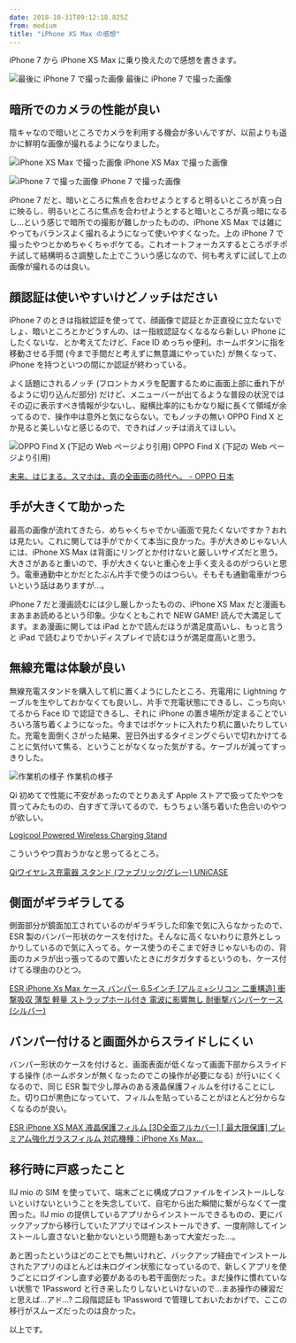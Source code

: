 ```yaml
---
date: 2018-10-31T09:12:18.825Z
from: medium
title: "iPhone XS Max の感想"
---
```


iPhone 7 から iPhone XS Max に乗り換えたので感想を書きます。

![最後に iPhone 7 で撮った画像](https://cdn-images-1.medium.com/max/800/0*6_vuG613bYC6lkci)
最後に iPhone 7 で撮った画像

## 暗所でのカメラの性能が良い

陰キャなので暗いところでカメラを利用する機会が多いんですが、以前よりも遥かに鮮明な画像が撮れるようになりました。

![iPhone XS Max で撮った画像](https://cdn-images-1.medium.com/max/800/1*g8v7-yghenK8sciM2vXQBQ.png)
iPhone XS Max で撮った画像

![iPhone 7 で撮った画像](https://cdn-images-1.medium.com/max/800/1*97XH8v5TqdNYugVizF67eQ.png)
iPhone 7 で撮った画像

iPhone 7 だと、暗いところに焦点を合わせようとすると明るいところが真っ白に映るし、明るいところに焦点を合わせようとすると暗いところが真っ暗になるし…という感じで暗所での撮影が難しかったものの、iPhone XS Max では雑にやってもバランスよく撮れるようになって使いやすくなった。上の iPhone 7 で撮ったやつとかめちゃくちゃボケてる。これオートフォーカスするところポチポチ試して結構明るさ調整した上でこういう感じなので、何も考えずに試して上の画像が撮れるのは良い。

## 顔認証は使いやすいけどノッチはださい

iPhone 7 のときは指紋認証を使ってて、顔画像で認証とか正直役に立たないでしょ、暗いところとかどうすんの、はー指紋認証なくなるなら新しい iPhone にしたくないな、とか考えてたけど、Face ID めっちゃ便利。ホームボタンに指を移動させる手間 (今まで手間だと考えずに無意識にやっていた) が無くなって、iPhone を持つといつの間にか認証が終わっている。

よく話題にされるノッチ (フロントカメラを配置するために画面上部に垂れ下がるように切り込んだ部分) だけど、メニューバーが出てるような普段の状況ではその辺に表示すべき情報が少ないし、縦横比率的にもかなり縦に長くて領域が余ってるので、操作中は意外と気にならない。でもノッチの無い OPPO Find X とか見ると美しいなと感じるので、できればノッチは消えてほしい。

![OPPO Find X (下記の Web ページより引用)](https://cdn-images-1.medium.com/max/800/1*CmUe0tZ5oFbtz-H02DRNSA.png)
OPPO Find X (下記の Web ページより引用)

[未来、はじまる。スマホは、真の全画面の時代へ。 - OPPO 日本](https://www.oppo.com/jp/smartphone-find_x/)

## 手が大きくて助かった

最高の画像が流れてきたら、めちゃくちゃでかい画面で見たくないですか？おれは見たい。これに関しては手がでかくて本当に良かった。手が大きめじゃない人には、iPhone XS Max は背面にリングとか付けないと厳しいサイズだと思う。大きさがあると重いので、手が大きくないと重心を上手く支えるのがつらいと思う。電車通勤中とかだとたぶん片手で使うのはつらい。そもそも通勤電車がつらいという話はありますが…。

iPhone 7 だと漫画読むには少し厳しかったものの、iPhone XS Max だと漫画もまあまあ読めるという印象。少なくともこれで NEW GAME! 読んで大満足してます。まあ漫画に関しては iPad とかで読んだほうが満足度高いし、もっと言うと iPad で読むよりでかいディスプレイで読むほうが満足度高いと思う。

## 無線充電は体験が良い

無線充電スタンドを購入して机に置くようにしたところ、充電用に Lightning ケーブルを生やしておかなくても良いし、片手で充電状態にできるし、こっち向いてるから Face ID で認証できるし、それに iPhone の置き場所が定まることでいろいろ落ち着くようになった。今まではポケットに入れたり机に置いたりしていた。充電を面倒くさがった結果、翌日外出するタイミングぐらいで切れかけてることに気付いて焦る、ということがなくなった気がする。ケーブルが減ってすっきりした。

![作業机の様子](https://cdn-images-1.medium.com/max/800/1*6UBoig7-rBmbQFeEAti1rw.png)
作業机の様子

Qi 初めてで性能に不安があったのでとりあえず Apple ストアで扱ってたやつを買ってみたものの、白すぎて浮いてるので、もうちょい落ち着いた色合いのやつが欲しい。

[Logicool Powered Wireless Charging Stand](https://www.apple.com/jp/shop/product/HM6U2J/A/logicool-powered-wireless-charging-stand)

こういうやつ買おうかなと思ってるところ。

[Qiワイヤレス充電器 スタンド (ファブリック/グレー) UNiCASE](https://unicase.jp/iphone-goods/battery/48258.html)

## 側面がギラギラしてる

側面部分が鏡面加工されているのがギラギラした印象で気に入らなかったので、ESR 製のバンパー形状のケースを付けた。そんなに高くないわりに意外としっかりしているので気に入ってる。ケース使うのそこまで好きじゃないものの、背面のカメラが出っ張ってるので置いたときにガタガタするというのも、ケース付けてる理由のひとつ。

[ESR iPhone Xs Max ケース バンパー 6.5インチ \[アルミ+シリコン 二重構造\] 衝撃吸収 薄型 軽量 ストラップホール付き 電波に影響無し 耐衝撃バンパーケース (シルバー)](https://www.amazon.co.jp/gp/product/B07GJD1VMQ?tag=r7kamura07-22)

## バンパー付けると画面外からスライドしにくい

バンパー形状のケースを付けると、画面表面が低くなって画面下部からスライドする操作 (ホームボタンが無くなったのでこの操作が必要になる) が行いにくくなるので、同じ ESR 製で少し厚みのある液晶保護フィルムを付けることにした。切り口が黒色になっていて、フィルムを貼っていることがほとんど分からなくなるのが良い。

[ESR iPhone XS MAX 液晶保護フィルム \[3D全面フルカバー\] \[ 最大限保護\] プレミアム強化ガラスフィルム 対応機種：iPhone Xs Max…](https://www.amazon.co.jp/gp/product/B07G42KLZZ?tag=r7kamura07-22)

## 移行時に戸惑ったこと

IIJ mio の SIM を使っていて、端末ごとに構成プロファイルをインストールしないといけないということを失念していて、自宅から出た瞬間に繋がらなくて一度困った。IIJ mio の提供しているアプリからインストールできるものの、更にバックアップから移行していたアプリではインストールできず、一度削除してインストールし直さないと動かないという問題もあって大変だった…。

あと困ったというほどのことでも無いけれど、バックアップ経由でインストールされたアプリのほとんどは未ログイン状態になっているので、新しくアプリを使うごとにログインし直す必要があるのも若干面倒だった。まだ操作に慣れていない状態で 1Password と行き来したりしないといけないので…まあ操作の練習だと思えば…アド…? 二段階認証も 1Password で管理しておいたおかげで、ここの移行がスムーズだったのは良かった。

以上です。
